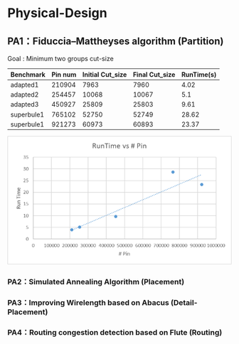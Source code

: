 # Physical-Design
## PA1：Fiduccia–Mattheyses algorithm (Partition)
Goal : Minimum two groups cut-size

| Benchmark | Pin num | Initial Cut_size | Final Cut_size | RunTime(s) |
| --- |--- |--- |--- |--- |
| adapted1	  | 210904	| 7963	 | 7960	| 4.02 |
| adapted2	  | 254457	| 10068 | 10067	| 5.1  |
| adapted3	  | 450927	| 25809 | 25803	| 9.61 |
| superbule1	| 765102	| 52750 | 52749	| 28.62 |
| superbule1	| 921273	| 60973 | 60893	| 23.37 |

![FM](https://github.com/xkllkx/NCKU_Physical_Design/blob/main/PA1_FM/FM.png)






### PA2：Simulated Annealing Algorithm (Placement)
### PA3：Improving Wirelength based on Abacus (Detail-Placement)
### PA4：Routing congestion detection based on Flute (Routing)
